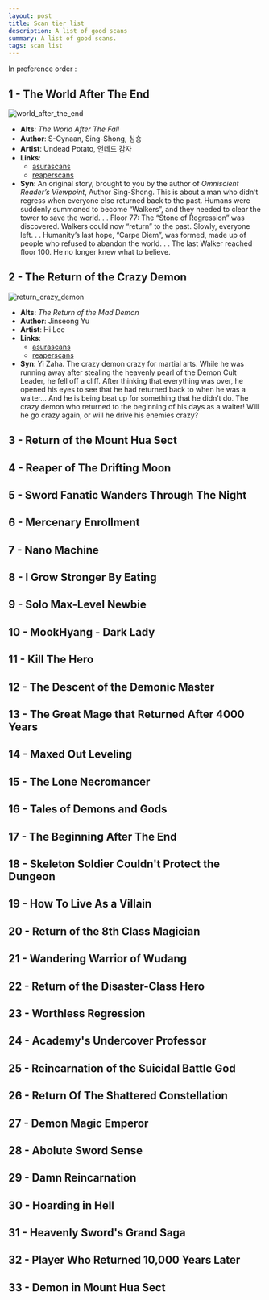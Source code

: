 ```yaml
---
layout: post
title: Scan tier list
description: A list of good scans
summary: A list of good scans.
tags: scan list
---
```


In preference order :

## 1 - The World After The End
![world_after_the_end](/images/scans/the-world-after-the-end-cover.webp)
- **Alts**: *The World After The Fall*
- **Author**: S-Cynaan, Sing-Shong, 싱숑
- **Artist**: Undead Potato, 언데드 감자
- **Links**:
	- [asurascans](https://asura.gg/manga/the-world-after-the-end/)
	- [reaperscans](https://reaperscans.com/series/the-world-after-the-fall/)
- **Syn**:
An original story, brought to you by the author of *Omniscient Reader’s Viewpoint*, Author Sing-Shong. This is about a man who didn’t regress when everyone else returned back to the past.
Humans were suddenly summoned to become “Walkers”, and they needed to clear the tower to save the world. . . Floor 77: The “Stone of Regression” was discovered.
Walkers could now “return” to the past. Slowly, everyone left. . . Humanity’s last hope, “Carpe Diem”, was formed, made up of people who refused to abandon the world. . . The last Walker reached floor 100.
He no longer knew what to believe.


## 2 - The Return of the Crazy Demon
![return_crazy_demon](/images/scans/the-world-after-the-end-cover.webp)
- **Alts**: *The Return of the Mad Demon*
- **Author**: Jinseong Yu
- **Artist**: Hi Lee
- **Links**:
	- [asurascans](https://asura.gg/manga/the-return-of-the-crazy-demon/)
	- [reaperscans](https://reaperscans.com/series/the-world-after-the-fall/)
- **Syn**:
Yi Zaha. The crazy demon crazy for martial arts.
While he was running away after stealing the heavenly pearl of the Demon Cult Leader, he fell off a cliff.
After thinking that everything was over, he opened his eyes to see that he had returned back to when he was a waiter…
And he is being beat up for something that he didn’t do.
The crazy demon who returned to the beginning of his days as a waiter!
Will he go crazy again, or will he drive his enemies crazy?


## 3 - Return of the Mount Hua Sect
## 4 - Reaper of The Drifting Moon
## 5 - Sword Fanatic Wanders Through The Night
## 6 - Mercenary Enrollment
## 7 - Nano Machine
## 8 - I Grow Stronger By Eating
## 9 - Solo Max-Level Newbie
## 10 - MookHyang - Dark Lady
## 11 - Kill The Hero
## 12 - The Descent of the Demonic Master
## 13 - The Great Mage that Returned After 4000 Years
## 14 - Maxed Out Leveling
## 15 - The Lone Necromancer
## 16 - Tales of Demons and Gods
## 17 - The Beginning After The End
## 18 - Skeleton Soldier Couldn't Protect the Dungeon
## 19 - How To Live As a Villain
## 20 - Return of the 8th Class Magician
## 21 - Wandering Warrior of Wudang
## 22 - Return of the Disaster-Class Hero
## 23 - Worthless Regression
## 24 - Academy's Undercover Professor
## 25 - Reincarnation of the Suicidal Battle God
## 26 - Return Of The Shattered Constellation
## 27 - Demon Magic Emperor
## 28 - Abolute Sword Sense
## 29 - Damn Reincarnation
## 30 - Hoarding in Hell
## 31 - Heavenly Sword's Grand Saga
## 32 - Player Who Returned 10,000 Years Later
## 33 - Demon in Mount Hua Sect

